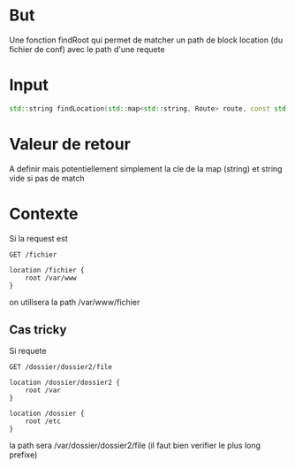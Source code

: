 # But

Une fonction findRoot qui permet de matcher un path de block location (du fichier de conf) avec le path d'une requete

# Input

```C++
std::string findLocation(std::map<std::string, Route> route, const std::string& requestPath); 
```

# Valeur de retour

A definir mais potentiellement simplement la cle de la map (string) et string vide si pas de match

# Contexte

Si la request est 

```
GET /fichier
```

```
location /fichier {
	root /var/www
}
```

on utilisera la path /var/www/fichier

## Cas tricky

Si requete

```
GET /dossier/dossier2/file
```

```
location /dossier/dossier2 {
	root /var
}

location /dossier {
	root /etc
}
```

la path sera /var/dossier/dossier2/file (il faut bien verifier le plus long prefixe)
